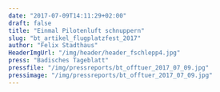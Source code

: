 ```yaml
---
date: "2017-07-09T14:11:29+02:00"
draft: false
title: "Einmal Pilotenluft schnuppern"
slug: "bt_artikel_flugplatzfest_2017"
author: "Felix Stadthaus"
HeaderImgUrl: "/img/header/header_fschlepp4.jpg"
press: "Badisches Tageblatt"
pressfile: "/img/pressreports/bt_offtuer_2017_07_09.jpg"
pressimage: "/img/pressreports/bt_offtuer_2017_07_09.jpg"
---
```

